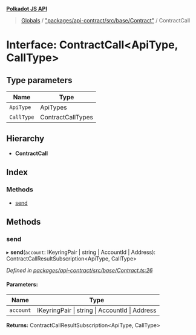**[Polkadot JS API](../README.md)**

> [Globals](../globals.md) / ["packages/api-contract/src/base/Contract"](../modules/_packages_api_contract_src_base_contract_.md) / ContractCall

# Interface: ContractCall\<**ApiType, CallType**>

## Type parameters

Name | Type |
------ | ------ |
`ApiType` | ApiTypes |
`CallType` | ContractCallTypes |

## Hierarchy

* **ContractCall**

## Index

### Methods

* [send](_packages_api_contract_src_base_contract_.contractcall.md#send)

## Methods

### send

▸ **send**(`account`: IKeyringPair \| string \| AccountId \| Address): ContractCallResultSubscription\<ApiType, CallType>

*Defined in [packages/api-contract/src/base/Contract.ts:26](https://github.com/polkadot-js/api/blob/acb565d46/packages/api-contract/src/base/Contract.ts#L26)*

#### Parameters:

Name | Type |
------ | ------ |
`account` | IKeyringPair \| string \| AccountId \| Address |

**Returns:** ContractCallResultSubscription\<ApiType, CallType>
